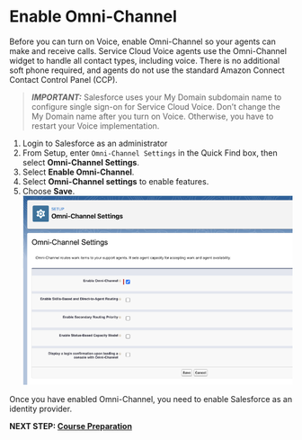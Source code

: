 # Enable Omni-Channel

Before you can turn on Voice, enable Omni-Channel so your agents can make and receive calls. Service Cloud Voice agents use the Omni-Channel widget to handle all contact types, including voice. There is no additional soft phone required, and agents do not use the standard Amazon Connect Contact Control Panel (CCP). 

>**_IMPORTANT:_** Salesforce uses your My Domain subdomain name to configure single sign-on for Service Cloud Voice. Don’t change the My Domain name after you turn on Voice. Otherwise, you have to restart your Voice implementation.

1.  Login to Salesforce as an administrator
1.  From Setup, enter `Omni-Channel Settings` in the Quick Find box, then select **Omni-Channel Settings**.
1.  Select **Enable Omni-Channel**.
1.  Select **Omni-Channel settings** to enable features.
1.  Choose **Save**. ![Enable Omni-Channel](/static/01/enable_omni.png)

Once you have enabled Omni-Channel, you need to enable Salesforce as an identity provider.

**NEXT STEP: [Course Preparation](prep_index.md)**
